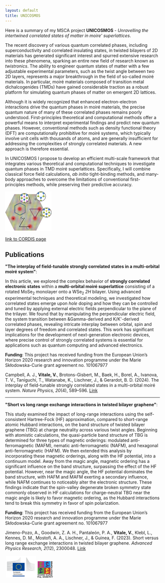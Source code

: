 ```yaml
---
layout: default
title: UNICOSMOS
---
```


Here is a summary of my MSCA project **UNICOSMOS** - *Unravelling the intertwined correlated states of matter in moire' superlattices*.

The recent discovery of various quantum correlated phases, including superconductivity and correlated insulating states, in twisted bilayers of 2D materials has generated significant interest and spurred extensive research into these phenomena, sparking an entire new field of research known as *twistronics*. The ability to engineer quantum states of matter with a few adjustable experimental parameters, such as the twist angle between two 2D layers, represents a major breakthrough in the field of so-called moiré materials. In particular, moiré materials composed of transition metal dichalcogenides (TMDs) have gained considerable traction as a robust platform for simulating quantum phases of matter on emergent 2D lattices.

Although it is widely recognized that enhanced electron-electron interactions drive the quantum phases in moiré materials, the precise quantum nature of many of these correlated phases remains poorly understood. First-principles theoretical and computational methods offer a powerful means to interpret experimental findings and predict new quantum phases. However, conventional methods such as density functional theory (DFT) are computationally prohibitive for moiré systems, which typically involve unit cells with thousands of atoms, and are generally insufficient for addressing the complexities of strongly correlated materials. A new approach is therefore essential.

In UNICOSMOS I propose to develop an efficient multi-scale framework that integrates various theoretical and computational techniques to investigate quantum phases in TMD moiré superlattices. Specifically, I will combine classical force field calculations, *ab initio* tight-binding methods, and many-body approaches to overcome the limitations of conventional first-principles methods, while preserving their predictive accuracy.

<img src="/images/summary.jpg" alt="Schematics of charge-ordered state in a TMD moire trilayer, highlighting the emergence of triangular and honeycomb lattices" width="30%" />

[link to CORDIS page](https://cordis.europa.eu/project/id/101067977)

## Publications

**"The interplay of field-tunable strongly correlated states in a multi-orbital moiré system"**:

In this article, we explored the complex behavior of **strongly correlated electronic states** within a **multi-orbital moiré superlattice** consisting of a rotated MoSe<sub>2</sub> monolayer onto a WSe<sub>2</sub> *2H* bilayer. Using advanced experimental techniques and theoretical modeling, we investigated how correlated states emerge upon *hole* doping and how they can be controlled and tuned by applying external electric fields perpendicular to the plane of the trilayer. We found that by manipulating the perpendicular electric field, the system transition between &Gamma-derived and K/K'-derived correlated phases, revealing intricate interplay between orbital, spin and layer degrees of freedom and correlated states. This work has significant implications for the development of next-generation electronic devices, where precise control of strongly correlated systems is essential for applications such as quantum computing and advanced electronics.

**Funding**: This project has received funding from the European Union’s Horizon 2020 research and innovation programme under the Marie Skłodowska-Curie grant agreement no. 101067977

Campbell, A. J., **Vitale, V.**, Brotons-Gisbert, M., Baek, H., Borel, A., Ivanova, T. V., Taniguchi, T., Watanabe, K., Lischner, J., & Gerardot, B. D. (2024). The interplay of field-tunable strongly correlated states in a multi-orbital moiré system. *Nature Physics, 20*(4), 589–596. [Link](https://www.nature.com/articles/s41567-024-02385-4)

---

**"Short vs long range exchange interactions in twisted bilayer graphene"**:

This study examined the impact of long-range interactions using the self-consistent Hartree-Fock (HF) approximation, compared to short-range atomic Hubbard interactions, on the band structure of twisted bilayer graphene (TBG) at charge neutrality across various twist angles. Beginning with atomistic calculations, the quasi-particle band structure of TBG is determined for three types of magnetic orderings: modulated anti-ferromagnetic (MAFM), nematic anti-ferromagnetic (NAFM), and hexagonal anti-ferromagnetic (HAFM). We then extended this analysis by incorporating these magnetic orderings, along with the HF potential, into a continuum model. Away from the magic angle, magnetic ordering has a significant influence on the band structure, surpassing the effect of the HF potential. However, near the magic angle, the HF potential dominates the band structure, with HAFM and MAFM exerting a secondary influence, while NAFM continues to noticeably alter the electronic structure. These findings indicate that the spin-valley degenerate broken symmetry state commonly observed in HF calculations for charge-neutral TBG near the magic angle is likely to favor magnetic ordering, as the Hubbard interactions tend to break this symmetry in favor of spin polarization.

**Funding**: This project has received funding from the European Union’s Horizon 2020 research and innovation programme under the Marie Skłodowska-Curie grant agreement no. 101067977

Jimeno-Pozo, A., Goodwin, Z. A. H., Pantaleón, P. A., **Vitale, V.**, Klebl, L., Kennes, D. M., Mostofi, A. A., Lischner, J., & Guinea, F. (2023). Short versus long range exchange interactions in twisted bilayer graphene. *Advanced Physics Research, 2*(12), 2300048. [Link](https://onlinelibrary.wiley.com/doi/full/10.1002/apxr.202300048)


<img src="/images/europeancommission_logo.jpg" alt="EU logo" width="20%" />
<img src="/images/logo.png" alt="MSCA logo" width="10%" />

